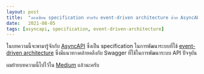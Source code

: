 ```yaml
---
layout: post
title:  "ลองเขียน specification สำหรับ event-driven architecture ด้วย AsyncAPI"
date:   2021-08-05
tags: [asyncapi, specification, event-driven-architecture]
---
```


ในบทความนี้จะพามารู้จักกับ [AsyncAPI](https://www.asyncapi.com/) ซึ่งเป็น specification ในการพัฒนาระบบที่ใช้ [event-driven architecture](https://martinfowler.com/articles/201701-event-driven.html) ซึ่งมีแนวทางคล้ายคลึงกับ Swagger ที่ใช้ในการพัฒนาระบบ API ปัจจุบัน

ผมย้ายบทความนี้ไปไว้ใน [Medium](https://medium.com/nontechcompany/asyncapi-specification-for-event-driven-architecture-93a947c5ae4d?source=friends_link&sk=a93a8d74517c706e5c1768659f27297d) แล้วนะครับ